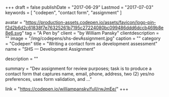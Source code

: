 +++
draft = false
publishDate = "2017-06-29"
Lastmod = "2017-07-03"
keywords = [ "codepen", "contact form", "assignment" ]

avatar = "https://production-assets.codepen.io/assets/favicon/logo-pin-f2d2b6d2c61838f7e76325261b7195c27224080bc099486ddd6dccb469b8e8e6.svg"
tag = "A Pen by"
client = "by William Pansky"
clientdescription = ""
image = "/img/codepens/shs-devAssignment.jpg" 
caption = ""
category = "Codepen"
title = "Writing a contact form as development assessment"
name = "SHS — Development Assignment"

description = ""

summary = "Dev assignment for review purposes; task is to produce a contact form that captures name, email, phone, address, two (2) yes/no preferences, uses form validation, and ..."

link = "https://codepen.io/williampansky/full/rwJmEe/"
+++
